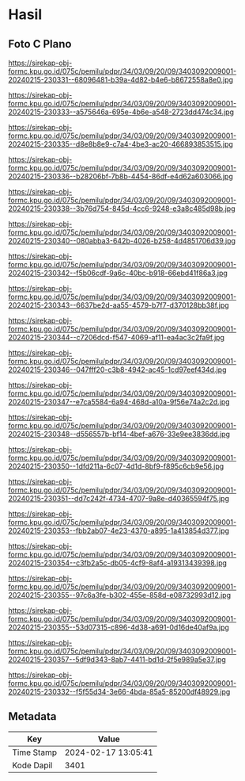 # Hasil

## Foto C Plano

https://sirekap-obj-formc.kpu.go.id/075c/pemilu/pdpr/34/03/09/20/09/3403092009001-20240215-230331--68096481-b39a-4d82-b4e6-b8672558a8e0.jpg

https://sirekap-obj-formc.kpu.go.id/075c/pemilu/pdpr/34/03/09/20/09/3403092009001-20240215-230333--a575646a-695e-4b6e-a548-2723dd474c34.jpg

https://sirekap-obj-formc.kpu.go.id/075c/pemilu/pdpr/34/03/09/20/09/3403092009001-20240215-230335--d8e8b8e9-c7a4-4be3-ac20-466893853515.jpg

https://sirekap-obj-formc.kpu.go.id/075c/pemilu/pdpr/34/03/09/20/09/3403092009001-20240215-230336--b28206bf-7b8b-4454-86df-e4d62a603066.jpg

https://sirekap-obj-formc.kpu.go.id/075c/pemilu/pdpr/34/03/09/20/09/3403092009001-20240215-230338--3b76d754-845d-4cc6-9248-e3a8c485d98b.jpg

https://sirekap-obj-formc.kpu.go.id/075c/pemilu/pdpr/34/03/09/20/09/3403092009001-20240215-230340--080abba3-642b-4026-b258-4d4851706d39.jpg

https://sirekap-obj-formc.kpu.go.id/075c/pemilu/pdpr/34/03/09/20/09/3403092009001-20240215-230342--f5b06cdf-9a6c-40bc-b918-66ebd41f86a3.jpg

https://sirekap-obj-formc.kpu.go.id/075c/pemilu/pdpr/34/03/09/20/09/3403092009001-20240215-230343--6637be2d-aa55-4579-b7f7-d370128bb38f.jpg

https://sirekap-obj-formc.kpu.go.id/075c/pemilu/pdpr/34/03/09/20/09/3403092009001-20240215-230344--c7206dcd-f547-4069-af11-ea4ac3c2fa9f.jpg

https://sirekap-obj-formc.kpu.go.id/075c/pemilu/pdpr/34/03/09/20/09/3403092009001-20240215-230346--047fff20-c3b8-4942-ac45-1cd97eef434d.jpg

https://sirekap-obj-formc.kpu.go.id/075c/pemilu/pdpr/34/03/09/20/09/3403092009001-20240215-230347--e7ca5584-6a94-468d-a10a-9f56e74a2c2d.jpg

https://sirekap-obj-formc.kpu.go.id/075c/pemilu/pdpr/34/03/09/20/09/3403092009001-20240215-230348--d556557b-bf14-4bef-a676-33e9ee3836dd.jpg

https://sirekap-obj-formc.kpu.go.id/075c/pemilu/pdpr/34/03/09/20/09/3403092009001-20240215-230350--1dfd211a-6c07-4d1d-8bf9-f895c6cb9e56.jpg

https://sirekap-obj-formc.kpu.go.id/075c/pemilu/pdpr/34/03/09/20/09/3403092009001-20240215-230351--dd7c242f-4734-4707-9a8e-d40365594f75.jpg

https://sirekap-obj-formc.kpu.go.id/075c/pemilu/pdpr/34/03/09/20/09/3403092009001-20240215-230353--fbb2ab07-4e23-4370-a895-1a413854d377.jpg

https://sirekap-obj-formc.kpu.go.id/075c/pemilu/pdpr/34/03/09/20/09/3403092009001-20240215-230354--c3fb2a5c-db05-4cf9-8af4-a19313439398.jpg

https://sirekap-obj-formc.kpu.go.id/075c/pemilu/pdpr/34/03/09/20/09/3403092009001-20240215-230355--97c6a3fe-b302-455e-858d-e08732993d12.jpg

https://sirekap-obj-formc.kpu.go.id/075c/pemilu/pdpr/34/03/09/20/09/3403092009001-20240215-230355--53d07315-c896-4d38-a691-0d16de40af9a.jpg

https://sirekap-obj-formc.kpu.go.id/075c/pemilu/pdpr/34/03/09/20/09/3403092009001-20240215-230357--5df9d343-8ab7-4411-bd1d-2f5e989a5e37.jpg

https://sirekap-obj-formc.kpu.go.id/075c/pemilu/pdpr/34/03/09/20/09/3403092009001-20240215-230332--f5f55d34-3e66-4bda-85a5-85200df48929.jpg


## Metadata

| Key        | Value               |
| ---------- | ------------------- |
| Time Stamp | 2024-02-17 13:05:41 |
| Kode Dapil | 3401                |



